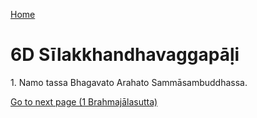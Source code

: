 
[Home](/)

# 6D Sīlakkhandhavaggapāḷi

1\. Namo tassa Bhagavato Arahato Sammāsambuddhassa.


[Go to next page (1 Brahmajālasutta)](1.md)



